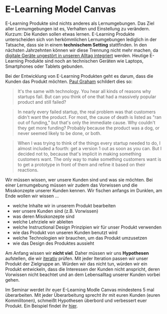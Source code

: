 # E-Learning Model Canvas

E-Learning Produkte sind nichts anderes als Lernumgebungen. Das Ziel aller Lernumgebungen ist es, Verhalten und Einstellung zu verändern. Kurzum: Die Kunden sollen etwas lernen. E-Learning Produkte unterscheiden sich von herkömmlichen Lernumgebungen lediglich in der Tatsache, dass sie in einem **technischem Setting** stattfinden. In den nächsten Jahrzehnten können wir diese Trennung nicht mehr machen, da [digitale Geräte ungestört in unseren Alltag integriert](https://www.youtube.com/watch?v=olKiLh9g0Jc) werden. Heutige E-Learning Produkte sind noch an technischen Geräten wie Laptops, Smartphones oder Tablets gebunden. 

Bei der Entwicklung von E-Learning Produkten geht es darum, dass die Kunden das Produkt möchten. [Paul Graham](http://paulgraham.com/start.html) schildert dies so: 

> It's the same with technology. You hear all kinds of reasons why startups fail. But can you think of one that had a massively popular product and still failed?

> In nearly every failed startup, the real problem was that customers didn't want the product. For most, the cause of death is listed as "ran out of funding," but that's only the immediate cause. Why couldn't they get more funding? Probably because the product was a dog, or never seemed likely to be done, or both.

> When I was trying to think of the things every startup needed to do, I almost included a fourth: get a version 1 out as soon as you can. But I decided not to, because that's implicit in making something customers want. The only way to make something customers want is to get a prototype in front of them and refine it based on their reactions.

Wir müssen wissen, wer unsere Kunden sind und was sie möchten. Bei einer Lernumgebung müssen wir zudem das Vorwissen und die Misskonzepte unserer Kunden kennen. Wir fischen anfangs im Dunklen, am Ende wollen wir wissen ...

* welche Inhalte wir in unserem Produkt bearbeiten
* wer unsere Kunden sind (z.B. Vorwissen)
* was deren Misskonzepte sind
* welche Lehrziele wir ableiten
* welche Instructional Design Prinzipien wir für unser Produkt verwenden
* wie das Produkt von unseren Kunden benutzt wird
* welche Technologien wir brauchen, um das Produkt umzusetzen
* wie das Design des Produktes aussieht

Am Anfang wissen wir **nicht viel**. Daher müssen wir uns **Hypothesen** aufstellen, die wir [iterativ](https://www.youtube.com/watch?v=fwQi0utK52M) prüfen. Mit jeder Iteration passen wir unser Produkt der Zielgruppe an. Würden wir das nicht tun, würden wir ein Produkt entwickeln, dass die Interessen der Kunden nicht anspricht, deren Vorwissen nicht beachtet und an dem Lebensalltag unserer Kunden vorbei gehen. 

Im Seminar werdet ihr euer E-Learning Modle Canvas mindestens 5 mal überarbeiten. Mit jeder Überarbeitung sprecht ihr mit euren Kunden (euren Kommilitonen), schmeißt Hypothesen überbord und verbessert euer Produkt. Ein Beispiel findet ihr [hier](https://docs.google.com/drawings/d/1GxWltxaaQG36hgEsNGKl1xTsRlQ1tyM85vEHHq9O6TU/edit).